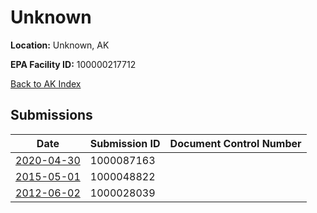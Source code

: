 # Unknown

**Location:** Unknown, AK

**EPA Facility ID:** 100000217712

[Back to AK Index](../../index.md)

## Submissions

| Date | Submission ID | Document Control Number |
|------|--------------|-------------------------|
| [2020-04-30](submissions/1000087163.md) | 1000087163 |  |
| [2015-05-01](submissions/1000048822.md) | 1000048822 |  |
| [2012-06-02](submissions/1000028039.md) | 1000028039 |  |
